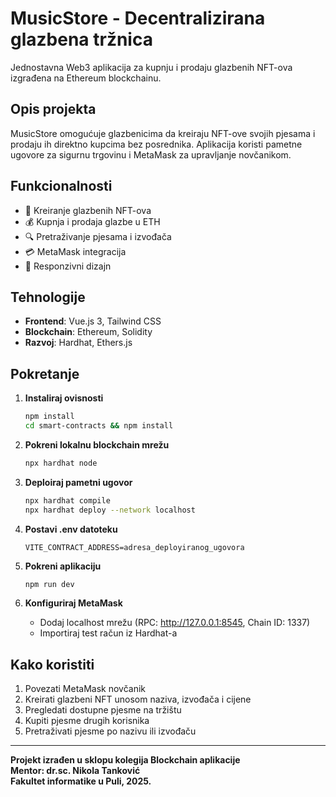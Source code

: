 # MusicStore - Decentralizirana glazbena tržnica

Jednostavna Web3 aplikacija za kupnju i prodaju glazbenih NFT-ova izgrađena na Ethereum blockchainu.

## Opis projekta

MusicStore omogućuje glazbenicima da kreiraju NFT-ove svojih pjesama i prodaju ih direktno kupcima bez posrednika. Aplikacija koristi pametne ugovore za sigurnu trgovinu i MetaMask za upravljanje novčanikom.

## Funkcionalnosti

- 🎵 Kreiranje glazbenih NFT-ova
- 💰 Kupnja i prodaja glazbe u ETH
- 🔍 Pretraživanje pjesama i izvođača
- 💳 MetaMask integracija
- 📱 Responzivni dizajn

## Tehnologije

- **Frontend**: Vue.js 3, Tailwind CSS
- **Blockchain**: Ethereum, Solidity
- **Razvoj**: Hardhat, Ethers.js

## Pokretanje

1. **Instaliraj ovisnosti**

   ```bash
   npm install
   cd smart-contracts && npm install
   ```

2. **Pokreni lokalnu blockchain mrežu**

   ```bash
   npx hardhat node
   ```

3. **Deploiraj pametni ugovor**

   ```bash
   npx hardhat compile
   npx hardhat deploy --network localhost
   ```

4. **Postavi .env datoteku**

   ```
   VITE_CONTRACT_ADDRESS=adresa_deployiranog_ugovora
   ```

5. **Pokreni aplikaciju**

   ```bash
   npm run dev
   ```

6. **Konfiguriraj MetaMask**
   - Dodaj localhost mrežu (RPC: http://127.0.0.1:8545, Chain ID: 1337)
   - Importiraj test račun iz Hardhat-a

## Kako koristiti

1. Povezati MetaMask novčanik
2. Kreirati glazbeni NFT unosom naziva, izvođača i cijene
3. Pregledati dostupne pjesme na tržištu
4. Kupiti pjesme drugih korisnika
5. Pretraživati pjesme po nazivu ili izvođaču

---

**Projekt izrađen u sklopu kolegija Blockchain aplikacije**  
**Mentor: dr.sc. Nikola Tanković**  
**Fakultet informatike u Puli, 2025.**
